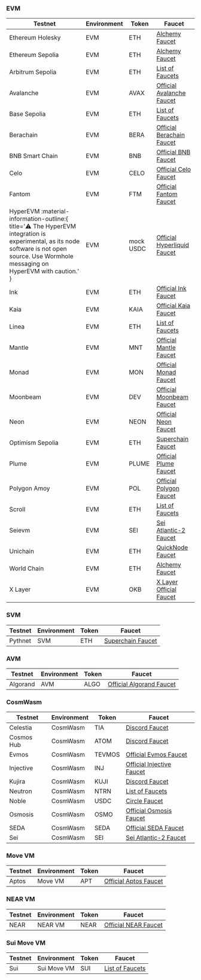 <!-- The content in this file is auto-generated. Do not modify this file directly. Please see the README.md in the wormhole-mkdocs/scripts directory to learn how to update this page. -->

<!--TESTNET_FAUCETS-->
<div class="full-width" markdown>

### EVM

<table data-full-width="true" markdown><thead><th>Testnet</th><th>Environment</th><th>Token</th><th>Faucet</th></thead><tbody><tr><td>Ethereum Holesky</td><td>EVM</td><td>ETH</td><td><a href="https://www.alchemy.com/faucets/ethereum-holesky" target="_blank">Alchemy Faucet</a></td></tr><tr><td>Ethereum Sepolia</td><td>EVM</td><td>ETH</td><td><a href="https://www.alchemy.com/faucets/ethereum-sepolia" target="_blank">Alchemy Faucet</a></td></tr><tr><td>Arbitrum Sepolia</td><td>EVM</td><td>ETH</td><td><a href="https://docs.arbitrum.io/for-devs/dev-tools-and-resources/chain-info#faucets" target="_blank">List of Faucets</a></td></tr><tr><td>Avalanche</td><td>EVM</td><td>AVAX</td><td><a href="https://core.app/tools/testnet-faucet/?subnet=c&token=c" target="_blank">Official Avalanche Faucet</a></td></tr><tr><td>Base Sepolia</td><td>EVM</td><td>ETH</td><td><a href="https://docs.base.org/docs/tools/network-faucets/" target="_blank">List of Faucets</a></td></tr><tr><td>Berachain</td><td>EVM</td><td>BERA</td><td><a href="https://bartio.faucet.berachain.com/" target="_blank">Official Berachain Faucet</a></td></tr><tr><td>BNB Smart Chain</td><td>EVM</td><td>BNB</td><td><a href="https://testnet.binance.org/faucet-smart/" target="_blank">Official BNB Faucet</a></td></tr><tr><td>Celo</td><td>EVM</td><td>CELO</td><td><a href="https://faucet.celo.org/alfajores" target="_blank">Official Celo Faucet</a></td></tr><tr><td>Fantom</td><td>EVM</td><td>FTM</td><td><a href="https://faucet.fantom.network/" target="_blank">Official Fantom Faucet</a></td></tr><tr><td>HyperEVM :material-information-outline:{ title='⚠️ The HyperEVM integration is experimental, as its node software is not open source. Use Wormhole messaging on HyperEVM with caution.' }</td><td>EVM</td><td>mock USDC</td><td><a href="https://app.hyperliquid-testnet.xyz/drip" target="_blank">Official Hyperliquid Faucet</a></td></tr><tr><td>Ink</td><td>EVM</td><td>ETH</td><td><a href="https://inkonchain.com/faucet" target="_blank">Official Ink Faucet</a></td></tr><tr><td>Kaia</td><td>EVM</td><td>KAIA</td><td><a href="https://faucet.kaia.io" target="_blank">Official Kaia Faucet</a></td></tr><tr><td>Linea</td><td>EVM</td><td>ETH</td><td><a href="https://docs.linea.build/get-started/how-to/get-testnet-eth" target="_blank">List of Faucets</a></td></tr><tr><td>Mantle</td><td>EVM</td><td>MNT</td><td><a href="https://faucet.sepolia.mantle.xyz/" target="_blank">Official Mantle Faucet</a></td></tr><tr><td>Monad</td><td>EVM</td><td>MON</td><td><a href="https://testnet.monad.xyz/" target="_blank">Official Monad Faucet</a></td></tr><tr><td>Moonbeam</td><td>EVM</td><td>DEV</td><td><a href="https://faucet.moonbeam.network/" target="_blank">Official Moonbeam Faucet</a></td></tr><tr><td>Neon</td><td>EVM</td><td>NEON</td><td><a href="https://neonfaucet.org/" target="_blank">Official Neon Faucet</a></td></tr><tr><td>Optimism Sepolia</td><td>EVM</td><td>ETH</td><td><a href="https://console.optimism.io/faucet" target="_blank">Superchain Faucet</a></td></tr><tr><td>Plume</td><td>EVM</td><td>PLUME</td><td><a href="https://faucet.plume.org/" target="_blank">Official Plume Faucet</a></td></tr><tr><td>Polygon Amoy</td><td>EVM</td><td>POL</td><td><a href="https://faucet.polygon.technology/" target="_blank">Official Polygon Faucet</a></td></tr><tr><td>Scroll</td><td>EVM</td><td>ETH</td><td><a href="https://docs.scroll.io/en/user-guide/faucet/" target="_blank">List of Faucets</a></td></tr><tr><td>Seievm</td><td>EVM</td><td>SEI</td><td><a href="https://atlantic-2.app.sei.io/faucet" target="_blank">Sei Atlantic-2 Faucet</a></td></tr><tr><td>Unichain</td><td>EVM</td><td>ETH</td><td><a href="https://faucet.quicknode.com/unichain/sepolia" target="_blank">QuickNode Faucet</a></td></tr><tr><td>World Chain</td><td>EVM</td><td>ETH</td><td><a href="https://www.alchemy.com/faucets/world-chain-sepolia" target="_blank">Alchemy Faucet</a></td></tr><tr><td>X Layer</td><td>EVM</td><td>OKB</td><td><a href="https://web3.okx.com/xlayer/faucet" target="_blank">X Layer Official Faucet</a></td></tr></tbody></table>

### SVM

<table data-full-width="true" markdown><thead><th>Testnet</th><th>Environment</th><th>Token</th><th>Faucet</th></thead><tbody><tr><td>Pythnet</td><td>SVM</td><td>ETH</td><td><a href="https://console.optimism.io/faucet" target="_blank">Superchain Faucet</a></td></tr></tbody></table>

### AVM

<table data-full-width="true" markdown><thead><th>Testnet</th><th>Environment</th><th>Token</th><th>Faucet</th></thead><tbody><tr><td>Algorand</td><td>AVM</td><td>ALGO</td><td><a href="https://bank.testnet.algorand.network/" target="_blank">Official Algorand Faucet</a></td></tr></tbody></table>

### CosmWasm

<table data-full-width="true" markdown><thead><th>Testnet</th><th>Environment</th><th>Token</th><th>Faucet</th></thead><tbody><tr><td>Celestia</td><td>CosmWasm</td><td>TIA</td><td><a href="https://discord.gg/celestiacommunity" target="_blank">Discord Faucet</a></td></tr><tr><td>Cosmos Hub</td><td>CosmWasm</td><td>ATOM</td><td><a href="https://discord.com/invite/cosmosnetwork" target="_blank">Discord Faucet</a></td></tr><tr><td>Evmos</td><td>CosmWasm</td><td>TEVMOS</td><td><a href="https://faucet.evmos.dev/" target="_blank">Official Evmos Faucet</a></td></tr><tr><td>Injective</td><td>CosmWasm</td><td>INJ</td><td><a href="https://testnet.faucet.injective.network/" target="_blank">Official Injective Faucet</a></td></tr><tr><td>Kujira</td><td>CosmWasm</td><td>KUJI</td><td><a href="https://discord.com/channels/970650215801569330/1009931570263629854" target="_blank">Discord Faucet</a></td></tr><tr><td>Neutron</td><td>CosmWasm</td><td>NTRN</td><td><a href="https://docs.neutron.org/neutron/faq#where-is-the-testnet-faucet" target="_blank">List of Faucets</a></td></tr><tr><td>Noble</td><td>CosmWasm</td><td>USDC</td><td><a href="https://faucet.circle.com/" target="_blank">Circle Faucet</a></td></tr><tr><td>Osmosis</td><td>CosmWasm</td><td>OSMO</td><td><a href="https://faucet.testnet.osmosis.zone/" target="_blank">Official Osmosis Faucet</a></td></tr><tr><td>SEDA</td><td>CosmWasm</td><td>SEDA</td><td><a href="https://devnet.explorer.seda.xyz/faucet" target="_blank">Official SEDA Faucet</a></td></tr><tr><td>Sei</td><td>CosmWasm</td><td>SEI</td><td><a href="https://atlantic-2.app.sei.io/faucet" target="_blank">Sei Atlantic-2 Faucet</a></td></tr></tbody></table>

### Move VM

<table data-full-width="true" markdown><thead><th>Testnet</th><th>Environment</th><th>Token</th><th>Faucet</th></thead><tbody><tr><td>Aptos</td><td>Move VM</td><td>APT</td><td><a href="https://www.aptosfaucet.com/" target="_blank">Official Aptos Faucet</a></td></tr></tbody></table>

### NEAR VM

<table data-full-width="true" markdown><thead><th>Testnet</th><th>Environment</th><th>Token</th><th>Faucet</th></thead><tbody><tr><td>NEAR</td><td>NEAR VM</td><td>NEAR</td><td><a href="https://near-faucet.io/" target="_blank">Official NEAR Faucet</a></td></tr></tbody></table>

### Sui Move VM

<table data-full-width="true" markdown><thead><th>Testnet</th><th>Environment</th><th>Token</th><th>Faucet</th></thead><tbody><tr><td>Sui</td><td>Sui Move VM</td><td>SUI</td><td><a href="https://docs.sui.io/build/faucet" target="_blank">List of Faucets</a></td></tr></tbody></table>

</div>
<!--TESTNET_FAUCETS-->
